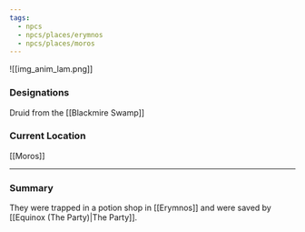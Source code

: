 ```yaml
---
tags:
  - npcs
  - npcs/places/erymnos
  - npcs/places/moros
---
```

![[img_anim_lam.png]]
### Designations
Druid from the [[Blackmire Swamp]]

### Current Location
[[Moros]]

___
### Summary
They were trapped in a potion shop in [[Erymnos]] and were saved by [[Equinox (The Party)|The Party]].